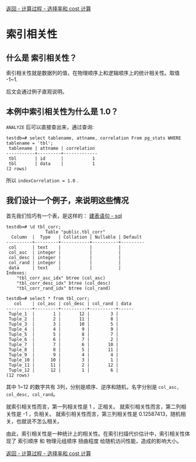 
[返回 - 计算过程 - 选择率和 cost 计算](./选择率.md)

# 索引相关性

## 什么是 索引相关性？

索引相关性就是数据列的值，在物理顺序上和逻辑顺序上的统计相关性。取值 -1~1.

后文会通过例子直观说明。

## 本例中索引相关性为什么是 1.0？

`ANALYZE` 后可以直接查出来，通过查询:
```
testdb=# select tablename, attname, correlation From pg_stats WHERE tablename = 'tbl';
 tablename | attname | correlation 
-----------+---------+-------------
 tbl       | id      |           1
 tbl       | data    |           1
(2 rows)
```
所以 `indexCorrelation = 1.0` .

## 我们设计一个例子，来说明这些情况

首先我们恰巧有一个表，是这样的：
[建表语句 - sql](./create_tbl_corr.sql)

```
testdb=# \d tbl_corr;
               Table "public.tbl_corr"
  Column  |  Type   | Collation | Nullable | Default 
----------+---------+-----------+----------+---------
 col      | text    |           |          | 
 col_asc  | integer |           |          | 
 col_desc | integer |           |          | 
 col_rand | integer |           |          | 
 data     | text    |           |          | 
Indexes:
    "tbl_corr_asc_idx" btree (col_asc)
    "tbl_corr_desc_idx" btree (col_desc)
    "tbl_corr_rand_idx" btree (col_rand)

testdb=# select * from tbl_corr;
   col    | col_asc | col_desc | col_rand | data 
----------+---------+----------+----------+------
 Tuple_1  |       1 |       12 |        3 | 
 Tuple_2  |       2 |       11 |        8 | 
 Tuple_3  |       3 |       10 |        5 | 
 Tuple_4  |       4 |        9 |        9 | 
 Tuple_5  |       5 |        8 |        7 | 
 Tuple_6  |       6 |        7 |        2 | 
 Tuple_7  |       7 |        6 |       10 | 
 Tuple_8  |       8 |        5 |       11 | 
 Tuple_9  |       9 |        4 |        4 | 
 Tuple_10 |      10 |        3 |        1 | 
 Tuple_11 |      11 |        2 |       12 | 
 Tuple_12 |      12 |        1 |        6 | 
(12 rows)
```
其中 1~12 的数字共有 3列，分别是顺序、逆序和随机，名字分别是 `col_asc, col_desc, col_rand`。

就索引相关性而言，第一列相关性是 1 ，正相关。
就索引相关性而言，第二列相关性是 -1 ，负相关。
就索引相关性而言，第三列相关性是 0.12587413，随机相关，也就说不怎么相关。

由此，索引相关性是一种统计上的相关性。在索引扫描代价估计中，索引相关性体现了 索引顺序 和 物理元组顺序 扭曲程度 给随机访问性能，造成的影响大小。



[返回 - 计算过程 - 选择率和 cost 计算](./选择率.md)

